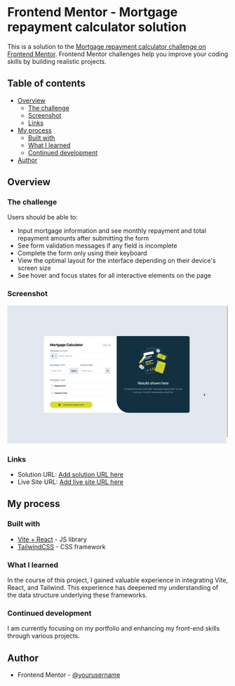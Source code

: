 # Frontend Mentor - Mortgage repayment calculator solution

This is a solution to the [Mortgage repayment calculator challenge on Frontend Mentor](https://www.frontendmentor.io/challenges/mortgage-repayment-calculator-Galx1LXK73). Frontend Mentor challenges help you improve your coding skills by building realistic projects. 

## Table of contents

- [Overview](#overview)
  - [The challenge](#the-challenge)
  - [Screenshot](#screenshot)
  - [Links](#links)
- [My process](#my-process)
  - [Built with](#built-with)
  - [What I learned](#what-i-learned)
  - [Continued development](#continued-development)
- [Author](#author)

## Overview

### The challenge

Users should be able to:

- Input mortgage information and see monthly repayment and total repayment amounts after submitting the form
- See form validation messages if any field is incomplete
- Complete the form only using their keyboard
- View the optimal layout for the interface depending on their device's screen size
- See hover and focus states for all interactive elements on the page

### Screenshot

![Mortgage Calculator Image](./src/assets/images/Mortgage_Calculator.png)

### Links

- Solution URL: [Add solution URL here](https://your-solution-url.com)
- Live Site URL: [Add live site URL here](https://your-live-site-url.com)

## My process

### Built with

- [Vite + React](https://reactjs.org/) - JS library
- [TailwindCSS](https://tailwindcss.com/) -  CSS framework

### What I learned

In the course of this project, I gained valuable experience in integrating Vite, React, and Tailwind. This experience has deepened my understanding of the data structure underlying these frameworks.

### Continued development

I am currently focusing on my portfolio and enhancing my front-end skills through various projects.

## Author

- Frontend Mentor - [@yourusername](https://www.frontendmentor.io/profile/yourusername)
